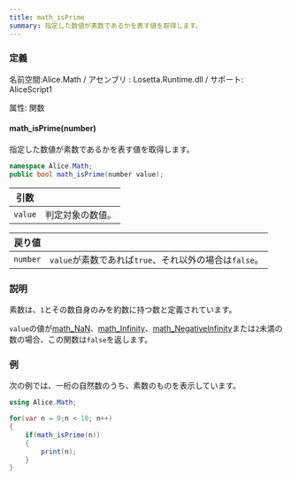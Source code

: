 ```yaml
---
title: math_isPrime
summary: 指定した数値が素数であるかを表す値を取得します。
---
```


### 定義
名前空間:Alice.Math / アセンブリ : Losetta.Runtime.dll / サポート: AliceScript1

属性: 関数

#### math_isPrime(number)

指定した数値が素数であるかを表す値を取得します。

```cs title="AliceScript"
namespace Alice.Math;
public bool math_isPrime(number value);
```

|引数| |
|-|-|
|`value`|判定対象の数値。|

|戻り値| |
|-|-|
|`number`|`value`が素数であれば`true`、それ以外の場合は`false`。|

### 説明
素数は、`1`とその数自身のみを約数に持つ数と定義されています。

`value`の値が[math_NaN](./math_nan.md)、[math_Infinity](./math_infinity.md)、[math_NegativeInfinity](./math_negativeinfinity.md)または`2`未満の数の場合、この関数は`false`を返します。

### 例
次の例では、一桁の自然数のうち、素数のものを表示しています。

```cs title="AliceScript"
using Alice.Math;

for(var n = 0;n < 10; n++)
{
    if(math_isPrime(n))
    {
        print(n);
    }
}
```